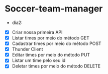 # Soccer-team-manager

* dia2:

* [x] Criar nossa primeira API
* [x] Listar times por meio do método GET
* [x] Cadastrar times por meio do método POST
* [x] Thunder Client
* [x] Editar times por meio do método PUT
* [x] Listar um time pelo seu id
* [x] Deletar times por meio do método DELETE
